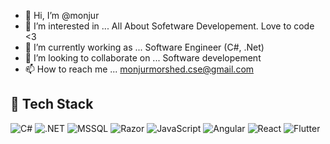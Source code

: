 - 👋 Hi, I’m @monjur
- 👀 I’m interested in ... All About Sofetware Developement. Love to code <3
- 🌱 I’m currently working as ... Software Engineer (C#, .Net)
- 💞️ I’m looking to collaborate on ... Software developement
- 📫 How to reach me ... monjurmorshed.cse@gmail.com
  
## 🚀 Tech Stack  
![C#](https://img.shields.io/badge/C%23-239120?style=for-the-badge&logo=c-sharp&logoColor=white)
![.NET](https://img.shields.io/badge/.NET-512BD4?style=for-the-badge&logo=dotnet&logoColor=white)
![MSSQL](https://img.shields.io/badge/SQL%20Server-CC2927?style=for-the-badge&logo=microsoftsqlserver&logoColor=white)
![Razor](https://img.shields.io/badge/Razor-Pages-68217A?style=for-the-badge&logo=dotnet&logoColor=white)
![JavaScript](https://img.shields.io/badge/JavaScript-F7DF1E?style=for-the-badge&logo=javascript&logoColor=black)
![Angular](https://img.shields.io/badge/Angular-DD0031?style=for-the-badge&logo=angular&logoColor=white)
![React](https://img.shields.io/badge/React-20232A?style=for-the-badge&logo=react&logoColor=61DAFB)
![Flutter](https://img.shields.io/badge/Flutter-02569B?style=for-the-badge&logo=flutter&logoColor=white)










<!---
monjur15/monjur15 is a ✨ special ✨ repository because its `README.md` (this file) appears on your GitHub profile.
You can click the Preview link to take a look at your changes.
--->
